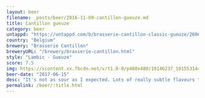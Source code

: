```yaml
---
layout: beer
filename: _posts/beer/2016-11-09-cantillon-gueuze.md
title: Cantillon gueuze
category: beer
untappd: "https://untappd.com/b/brasserie-cantillon-classic-gueuze/26062"
country: "Belgium"
brewery: "Brasserie Cantillon"
breweryURL: "/brewery/brasserie-cantillon.html"
style: "Lambic - Gueuze"
score: 7.5
img: https://scontent.xx.fbcdn.net/v/t1.0-0/p480x480/19146237_10155314455348745_5042985882808233159_n.jpg?oh=81755170597aafab2eb4061e37bf8213&oe=5A72D6C3
beer-date: "2017-06-15"
desc: "It's not as sour as I expected. Lots of really subtle flavours that take a while to get used to but it's an interesting experience"
permalink: /beer/:title.html
---
```

